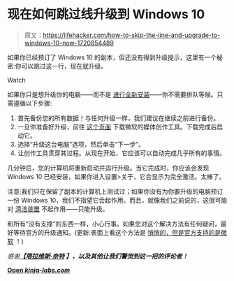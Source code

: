 # 现在如何跳过线升级到 Windows 10

> 原文：<https://lifehacker.com/how-to-skip-the-line-and-upgrade-to-windows-10-now-1720854489>

如果你已经预订了 Windows 10 的副本，但还没有得到升级提示，这里有一个秘密:你可以跳过这一行，现在就升级。

Watch

如果你只是想升级你的电脑——而不是 [进行全新安装](http://lifehacker.com/how-to-do-a-clean-install-of-windows-10-1720775893)——你不需要排队等候。只需遵循以下步骤:

1.  首先备份您的所有数据！与任何升级一样，我们建议在继续之前进行备份。
2.  一旦你准备好升级，前往 [这个页面](https://www.microsoft.com/en-us/software-download/windows10) 下载微软的媒体创作工具。下载完成后启动它。
3.  选择“升级这台电脑”选项，然后单击“下一步”。
4.  让创作工具贯穿其过程。从现在开始，它应该可以自动完成几乎所有的事情。

几分钟后，您的计算机将重新启动并运行升级。当它完成时，你应该会发现 Windows 10 已经安装，如果你进入设置>关于，它会显示为完全激活。太棒了。

注意:我们只在保留了副本的计算机上测试过；如果你没有为你要升级的电脑预订一份 Windows 10，我们不指望它会起作用。而且，就像我们之前说的，这很可能对 [清洁装置](http://lifehacker.com/how-to-do-a-clean-install-of-windows-10-1720775893) 不起作用——只能升级。

和所有“没有支撑”的东西一样，小心行事。如果您对这个解决方法有任何疑问，最好等待官方的升级通知。(更新:表面上看这个方法是 [悄悄的，但是官方支持的是微软](http://lifehacker.com/just-a-heads-up-this-method-is-actually-supported-by-m-1721265994#_ga=1.174971426.1610386042.1433200380) ！)

*感谢*[](http://lifehacker.com/this-works-i-downloaded-iso-from-media-creation-tool-1720835220)**[*【塔拉维斯·奈特*](http://lifehacker.com/that-s-how-i-completed-my-upgrade-late-last-night-i-ra-1720851111) *】，以及其他让我们警觉到这一招的评论者！***

**[Open *kinja-labs.com*](http://kinja-labs.com/related-widget/?posts=1720838625,1680904614,1720775893&title=More%20Windows%2010)**